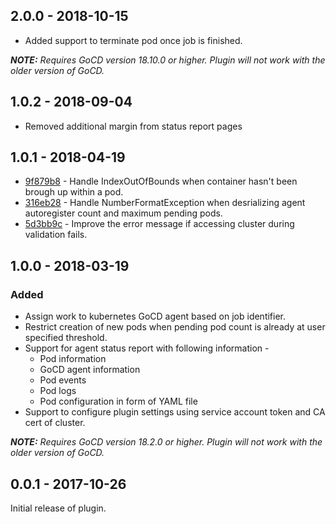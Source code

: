 ## 2.0.0 - 2018-10-15
- Added support to terminate pod once job is finished.

**_NOTE:_** *_Requires GoCD version 18.10.0 or higher. Plugin will not work with the older version of GoCD._*

## 1.0.2 - 2018-09-04
- Removed additional margin from status report pages

## 1.0.1 - 2018-04-19

* [9f879b8](https://github.com/gocd/kubernetes-elastic-agents/commit/9f879b8) - Handle IndexOutOfBounds when container hasn't been brough up within a pod.
* [316eb28](https://github.com/gocd/kubernetes-elastic-agents/commit/316eb28) - Handle NumberFormatException when desrializing agent autoregister count and maximum pending pods.
* [5d3bb9c](https://github.com/gocd/kubernetes-elastic-agents/commit/5d3bb9c) - Improve the error message if accessing cluster during validation fails.

## 1.0.0 - 2018-03-19

### Added
- Assign work to kubernetes GoCD agent based on job identifier.
- Restrict creation of new pods when pending pod count is already at user specified threshold.
- Support for agent status report with following information -
    - Pod information
    - GoCD agent information
    - Pod events
    - Pod logs
    - Pod configuration in form of YAML file
- Support to configure plugin settings using service account token and CA cert of cluster.

**_NOTE:_** *_Requires GoCD version 18.2.0 or higher. Plugin will not work with the older version of GoCD._*

 
## 0.0.1 - 2017-10-26

Initial release of plugin.